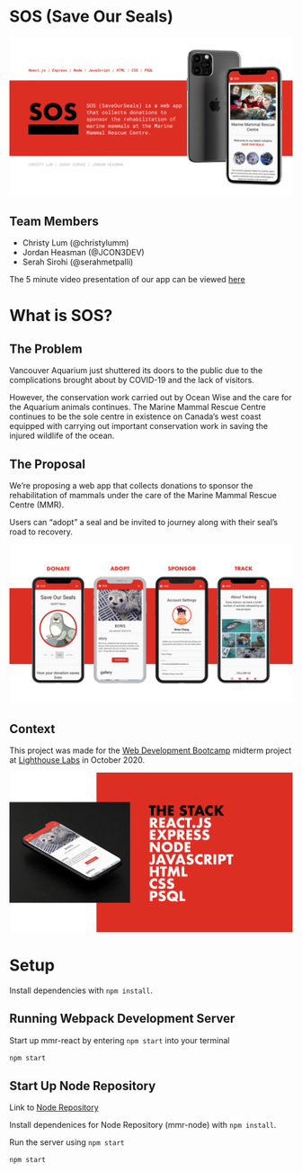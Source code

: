 # SOS (Save Our Seals)
![sos main photo](https://github.com/JCON3DEV/mmr-react/blob/master/public/slides/slide1-final.png)

## Team Members
- Christy Lum (@christylumm)
- Jordan Heasman (@JCON3DEV)
- Serah Sirohi (@serahmetpalli)

The 5 minute video presentation of our app can be viewed [here](https://youtu.be/C_mvqSFzUrw)

# What is SOS?

## The Problem
Vancouver Aquarium just shuttered its doors to the public due to the complications brought about by COVID-19 and the lack of visitors.

However, the conservation work carried out by Ocean Wise and the care for the Aquarium animals continues. The Marine Mammal Rescue Centre continues to be the sole centre in existence on Canada’s west coast equipped with carrying out important conservation work in saving the injured wildlife of the ocean.

## The Proposal
We’re proposing a web app that collects donations to sponsor the rehabilitation of mammals under the care of the Marine Mammal Rescue Centre (MMR).

Users can “adopt” a seal and be invited to journey along with their seal’s road to recovery.

![sos mockups photo](https://github.com/JCON3DEV/mmr-react/blob/master/public/slides/slide2.png)

## Context
This project was made for the [Web Development Bootcamp](https://www.lighthouselabs.ca/en/web-development-bootcamp) midterm project at [Lighthouse Labs](https://www.lighthouselabs.ca/en) in October 2020.

![sos stack photo](https://github.com/JCON3DEV/mmr-react/blob/master/public/slides/slide3.png)


# Setup

Install dependencies with `npm install`.

## Running Webpack Development Server
Start up mmr-react by entering `npm start` into your terminal

```sh
npm start
```
## Start Up Node Repository

Link to [Node Repository](https://github.com/JCON3DEV/mmr-node)

Install dependenices for Node Repository (mmr-node) with `npm install`.

Run the server using `npm start`

```sh
npm start
```
